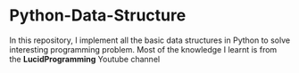 # Python-Data-Structure

In this repository, I implement all the basic data structures in Python to solve interesting programming problem. Most of the knowledge I learnt is from the **LucidProgramming** Youtube channel
